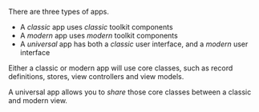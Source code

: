 There are three types of apps. 

- A *classic* app uses *classic* toolkit components
- A *modern* app uses *modern* toolkit components
- A *universal* app has both a *classic* user interface, and a *modern* user interface

Either a classic or modern app will use core classes, such as record definitions,
stores, view controllers and view models.

A universal app allows you to *share* those core classes between a classic and modern view.